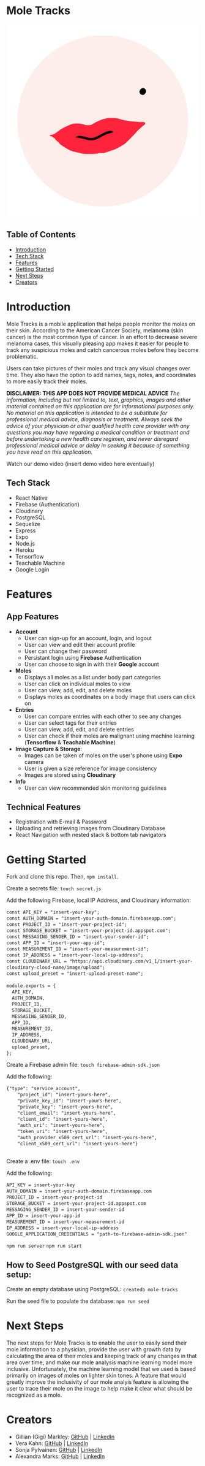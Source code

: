 # Mole Tracks

![Mole](/assets/images/face-with-mole.png)


## Table of Contents

- [Introduction](#introduction)
- [Tech Stack](#tech-stack)
- [Features](#features)
- [Getting Started](#getting-started)
- [Next Steps](#next-steps)
- [Creators](#creators)


# Introduction

Mole Tracks is a mobile application that helps people monitor the moles on their skin. According to the American Cancer Society, melanoma (skin cancer) is the most common type of cancer. In an effort to decrease severe melanoma cases, this visually pleasing app makes it easier for people to track any suspicious moles and catch cancerous moles before they become problematic. 

Users can take pictures of their moles and track any visual changes over time. They also have the option to add names, tags, notes, and coordinates to more easily track their moles.

**DISCLAIMER: THIS APP DOES NOT PROVIDE MEDICAL ADVICE**
*The information, including but not limited to, text, graphics, images and other material contained on this application are for informational purposes only. No material on this application is intended to be a substitute for professional medical advice, diagnosis or treatment. Always seek the advice of your physician or other qualified health care provider with any questions you may have regarding a medical condition or treatment and before undertaking a new health care regimen, and never disregard professional medical advice or delay in seeking it because of something you have read on this application.*

Watch our demo video (insert demo video here eventually)

## Tech Stack
* React Native
* Firebase (Authentication)
* Cloudinary
* PostgreSQL
* Sequelize
* Express
* Expo
* Node.js
* Heroku
* Tensorflow
* Teachable Machine
* Google Login


# Features
## App Features
 - **Account**
    - User can sign-up for an account, login, and logout
    - User can view and edit their account profile
    - User can change their password
    - Persistant login using **Firebase** Authentication
    - User can choose to sign in with their **Google** account
- **Moles**
    - Displays all moles as a list under body part categories
    - User can click on individual moles to view
    - User can view, add, edit, and delete moles
    - Displays moles as coordinates on a body image that users can click on
- **Entries**
    - User can compare entries with each other to see any changes
    - User can select tags for their entries
    - User can view, add, edit, and delete entries
    - User can check if their moles are malignant using machine learning (**Tensorflow** & **Teachable Machine**)
- **Image Capture & Storage**: 
    - Images can be taken of moles on the user's phone using **Expo** camera
    - User is given a size reference for image consistency
    - Images are stored using **Cloudinary**
- **Info**
    - User can view recommended skin monitoring guidelines


## Technical Features
- Registration with E-mail & Password
- Uploading and retrieving images from Cloudinary Database
- React Navigation with nested stack & bottom tab navigators



# Getting Started

Fork and clone this repo. Then, `npm install`.

Create a secrets file:
`touch secret.js`

Add the following Firebase, local IP Address, and Cloudinary information: 

```
const API_KEY = "insert-your-key";
const AUTH_DOMAIN = "insert-your-auth-domain.firebaseapp.com";
const PROJECT_ID = "insert-your-project-id";
const STORAGE_BUCKET = "insert-your-project-id.appspot.com";
const MESSAGING_SENDER_ID = "insert-your-sender-id";
const APP_ID = "insert-your-app-id";
const MEASUREMENT_ID = "insert-your-measurement-id";
const IP_ADDRESS = "insert-your-local-ip-address";
const CLOUDINARY_URL = "https://api.cloudinary.com/v1_1/insert-your-cloudinary-cloud-name/image/upload";
const upload_preset = "insert-upload-preset-name";

module.exports = {
  API_KEY,
  AUTH_DOMAIN,
  PROJECT_ID,
  STORAGE_BUCKET,
  MESSAGING_SENDER_ID,
  APP_ID,
  MEASUREMENT_ID,
  IP_ADDRESS,
  CLOUDINARY_URL,
  upload_preset,
};
```

Create a Firebase admin file:
`touch firebase-admin-sdk.json`

Add the following:

```
{"type": "service_account",
    "project_id": "insert-yours-here",
    "private_key_id": "insert-yours-here",
    "private_key": "insert-yours-here",
    "client_email": "insert-yours-here",
    "client_id": "insert-yours-here",
    "auth_uri": "insert-yours-here",
    "token_uri": "insert-yours-here",
    "auth_provider_x509_cert_url": "insert-yours-here",
    "client_x509_cert_url": "insert-yours-here"}
    
```

Create a .env file:
`touch .env`


Add the following:

```
API_KEY = insert-your-key
AUTH_DOMAIN = insert-your-auth-domain.firebaseapp.com
PROJECT_ID = insert-your-project-id
STORAGE_BUCKET = insert-your-project-id.appspot.com
MESSAGING_SENDER_ID = insert-your-sender-id
APP_ID = insert-your-app-id
MEASUREMENT_ID = insert-your-measurement-id
IP_ADDRESS = insert-your-local-ip-address
GOOGLE_APPLICATION_CREDENTIALS = "path-to-firebase-admin-sdk.json"
```

`npm run server`
`npm run start`


## How to Seed PostgreSQL with our seed data setup:
Create an empty database using PostgreSQL:
`createdb mole-tracks`

Run the seed file to populate the database:
`npm run seed`


# Next Steps
The next steps for Mole Tracks is to enable the user to easily send their mole information to a physician, provide the user with growth data by calculating the area of their moles and keeping track of any changes in that area over time, and make our mole analysis machine learning model more inclusive. Unfortunately, the machine learning model that we used is based primarily on images of moles on lighter skin tones. A feature that would greatly improve the inclusivity of our mole analyis feature is allowing the user to trace their mole on the image to help make it clear what should be recognized as a mole. 


# Creators
* Gillian (Gigi) Markley: [GitHub](https://github.com/gigimarkley) | [LinkedIn](https://www.linkedin.com/in/gillian-markley/)
* Vera Kahn: [GitHub](https://github.com/charmingduchess) | [LinkedIn](https://www.linkedin.com/vera-kahn)
* Sonja Pylvainen: [GitHub](https://github.com/maijaleena) | [LinkedIn]()
* Alexandra Marks: [GitHub](https://github.com/amarks93) | [LinkedIn]()





